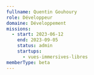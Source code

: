 ```yaml
---
fullname: Quentin Gouhoury
role: Développeur
domaine: Développement
missions:
  - start: 2023-06-12
    end: 2023-09-05
    status: admin
    startups:
      - vues-immersives-libres
memberType: beta
---
```

